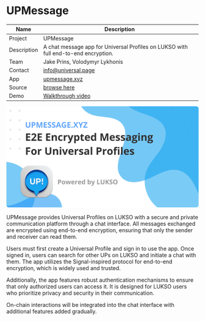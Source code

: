 # UPMessage

| Name | Description |
| ---- | ----------- |
| Project | UPMessage |
| Description | A chat message app for Universal Profiles on LUKSO with full end-to-end encryption. |
| Team | Jake Prins, Volodymyr Lykhonis |
| Contact | info@universal.page |
| App | [upmessage.xyz](https://upmessage.xyz) |
| Source | [browse here](https://github.com/Universal-Page/chat) |
| Demo | [Walkthrough video](https://youtu.be/0umI16BH4L0) |

<img alt="UpMessage" src="./assets/img/up-message.png" style="border-radius:6px" />

UPMessage provides Universal Profiles on LUKSO with a secure and private communication platform through a chat interface. All messages exchanged are encrypted using end-to-end encryption, ensuring that only the sender and receiver can read them. 

Users must first create a Universal Profile and sign in to use the app. Once signed in, users can search for other UPs on LUKSO and initiate a chat with them. The app utilizes the Signal-inspired protocol for end-to-end encryption, which is widely used and trusted.

Additionally, the app features robust authentication mechanisms to ensure that only authorized users can access it. It is designed for LUKSO users who prioritize privacy and security in their communication. 

On-chain interactions will be integrated into the chat interface with additional features added gradually. 
